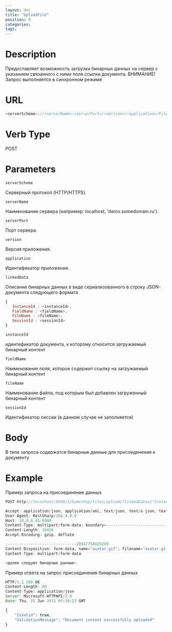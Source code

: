 ```yaml
---
layout: doc
title: "UploadFile"
position: 0 
categories: 
tags:
---
```


# Description
Предоставляет возможность загрузки бинарных данных на сервер с указанием связанного с ними
поля ссылки документа.
ВНИМАНИЕ! Запрос выполняется в синхронном режиме

# URL
```js
<serverScheme>://<serverName>:<serverPort>/<version>/<application>/Files/Upload/?linkedData=<linkedData>
```

# Verb Type

POST

# Parameters

`serverScheme`

Серверный протокол (HTTP/HTTPS).

`serverName`

Наименование сервера (например: localhost, 'demo.somedomain.ru').

`serverPort`

Порт сервера.

`version`

Версия приложения.

`application`

Идентификатор приложения.

`linkedData`

Описание бинарных данных в виде сериализованного в строку JSON-документа следующего формата

```js
{  
   InstanceId : <instanceId>,
   FieldName : <fieldName>,
   FileName : <fileName>,
   SessionId : <sessionId>
}
```

`instanceId` 

идентификатор документа, к которому относится загружаемый бинарный контент

`fieldName`

Наименование поля, которое содержит ссылку на загружаемый бинарный контент

`fileName`

Наименование файла, под которым был добавлен загруженный бинарный контент

`sessionId`

Идентификатор сессии (в данном случае не заполняется)


# Body
В теле запроса содержатся бинарные данные для присоединения к документу

# Example

Пример запроса на присоединение данных

```js
POST http://localhost:9900/1/Gameshop/files/upload/?linkedData={"InstanceId":"eb851504-77d6-4195-b118-b31b338fe4b1","FieldName":"Avatar","FileName":"avatar.gif","SessionId":null}

Accept: application/json, application/xml, text/json, text/x-json, text/javascript, text/xml
User-Agent: RestSharp/104.4.0.0
Host: 10.0.0.45:9900
Content-Type: multipart/form-data; boundary=-----------------------------28947758029299
Content-Length: 10426
Accept-Encoding: gzip, deflate

-------------------------------28947758029299
Content-Disposition: form-data; name="avatar.gif"; filename="avatar.gif"
Content-Type: multipart/form-data

<далее следуют бинарные данные>
```

Пример ответа на запрос присоединения бинарных данных

```js
HTTP/1.1 200 OK
Content-Length: 80
Content-Type: application/json
Server: Microsoft-HTTPAPI/2.0
Date: Thu, 25 Jun 2015 05:39:23 GMT

{
	"IsValid": true,
	"ValidationMessage": "Document content successfully uploaded"
}
```